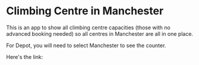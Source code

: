 # Climbing Centre in Manchester

This is an app to show all climbing centre capacities (those with no advanced booking needed) so all centres in Manchester are all in one place.

For Depot, you will need to select Manchester to see the counter.

Here's the link: 